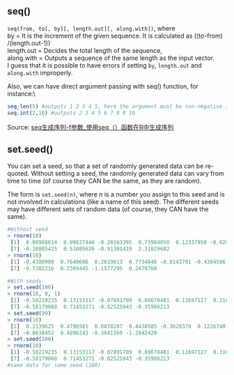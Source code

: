 ## seq()
`seq(from, to[, by][, length.out][, along.with])`, where\
by = It is the increment of the given sequence. It is calculated as ((to-from) /(length.out-1))\
length.out = Decides the total length of the sequence,\
along.with = Outputs a sequence of the same length as the input vector.\
I guess that it is possible to have errors if setting `by`, `length.out` and `along.with` improperly.

Also, we can have direct argument passing with seq() function, for instance:\
```R
seq_len(5) #outputs 1 2 3 4 5, here the argument must be non-negative integer
seq.int(2,10) #outputs 2 3 4 5 6 7 8 9 10
```
Source: [seq生成序列-f参数_使用seq（）函数在R中生成序列](https://blog.csdn.net/cunchi4221/article/details/107525766)

## set.seed()
You can set a seed, so that a set of randomly generated data can be re-quoted. 
Without setting a seed, the randomly generated data can vary from time to time (of course they CAN be the same, as they are random).

The form is `set.seed(n)`, where n is a number you assign to this seed and is not involved in calculations (like a name of this seed). 
The different seeds may have different sets of random data (of course, they CAN have the same).
```R
#Without seed
> rnorm(10)
 [1]  0.08988614  0.09627446 -0.20163395  0.73984050  0.12337950 -0.02931671
 [7] -0.38885425  0.51085626 -0.91381419  2.31029682
> rnorm(10)
 [1] -0.4380900  0.7640606  0.2619613  0.7734046 -0.8143791 -0.4384506
 [7] -0.7202216  0.2309445 -1.1577295  0.2470760

#With seeds
> set.seed(100)
> rnorm(10, 0, 1)
 [1] -0.50219235  0.13153117 -0.07891709  0.88678481  0.11697127  0.31863009
 [7] -0.58179068  0.71453271 -0.82525943 -0.35986213
> set.seed(99)
> rnorm(10)
 [1]  0.2139625  0.4796581  0.0878287  0.4438585 -0.3628379  0.1226740
 [7] -0.8638452  0.4896243 -0.3641169 -1.2942420
> set.seed(100)
> rnorm(10)
 [1] -0.50219235  0.13153117 -0.07891709  0.88678481  0.11697127  0.31863009
 [7] -0.58179068  0.71453271 -0.82525943 -0.35986213
#same data for same seed (100)
```
